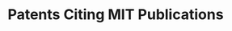 ---
layout: default
cost: None
description: 'This collection encompasses patents that cite the scholarly works of
  Massachusetts Institute of Technology. '
documentation: https://www.lens.org/lens/labs/dashboards
last_edit: Wed, 01 Dec 2021 19:36:03 GMT
location: https://www.lens.org/lens/search/patent/list?collectionId=22790&p=0&n=10
maintained_by: The Lens
record_creation_timestamp: 11/19/2020 17:20:46
shortname: patents_citing_mit
tags:
- citation
- scholarly literature
terms_of_use: Cambia grants you a non-exclusive, non-transferable, revocable, limited
  license to access and personally use the features of the Service. The conditions
  by which The Lens data may be used are intended to resonate with the principles
  of Creative Commons Attribution licenses with a public benefit element.
timeframe: 1950-2021
title: Patents Citing MIT Publications
uuid: 6476ac03-71ee-4480-b2aa-e25871179689
---